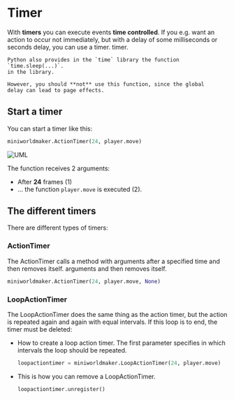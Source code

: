 # Timer

With **timers** you can execute events **time controlled**. If you
e.g. want an action to occur not immediately, but with a delay of some
milliseconds or seconds delay, you can use a timer.
timer.

``` {note}
Python also provides in the `time` library the function `time.sleep(...)`.
in the library.

However, you should **not** use this function, since the global
delay can lead to page effects.
```
## Start a timer

You can start a timer like this:

``` python
miniworldmaker.ActionTimer(24, player.move)
```

![UML](/_images/actiontimer.png)

The function receives 2 arguments:

- After **24** frames (1)
- \... the function `player.move` is executed (2).

## The different timers

There are different types of timers:

### ActionTimer

The ActionTimer calls a method with arguments after a specified time and then removes itself.
arguments and then removes itself.

``` python
miniworldmaker.ActionTimer(24, player.move, None)
```

### LoopActionTimer

The LoopActionTimer does the same thing as the action timer, but
the action is repeated again and again with equal intervals. If
this loop is to end, the timer must be deleted:

- How to create a loop action timer. The first parameter specifies
    in which intervals the loop should be repeated.

    ``` python
    loopactiontimer = miniworldmaker.LoopActionTimer(24, player.move)
    ```

- This is how you can remove a LoopActionTimer.

    ``` python
    loopactiontimer.unregister()
    ```
